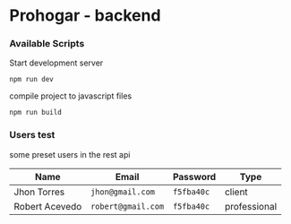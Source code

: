 # Prohogar - backend

### Available Scripts

Start development server

```
npm run dev
```

compile project to javascript files

```
npm run build
```

### Users test

some preset users in the rest api

| Name | Email | Password | Type |
| ------------- | ------------- | ------------- | ------------- |
| Jhon Torres | `jhon@gmail.com` | `f5fba40c` | client |
| Robert Acevedo | `robert@gmail.com` | `f5fba40c` | professional |
